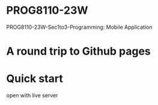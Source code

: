 # PROG8110-23W
PROG8110-23W-Sec1to3-Programming: Mobile Application

# A round trip to Github pages

# Quick start

open with live server

